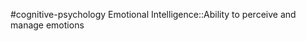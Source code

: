 #cognitive-psychology 
Emotional Intelligence::Ability to perceive and manage emotions
<!--SR:!2024-04-22,12,270-->